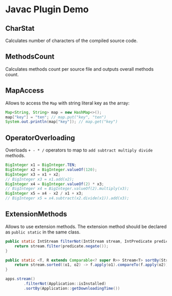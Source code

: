 # Javac Plugin Demo

## CharStat

Calculates number of characters of the compiled source code.

## MethodsCount

Calculates methods count per source file and outputs overall methods count.

## MapAccess

Allows to access the `Map` with string literal key as the array:

```java
Map<String, String> map = new HashMap<>();
map["key"] = "ten"; // map.put("key", "ten")
System.out.println(map["key"]); // map.get("key")
```

## OperatorOverloading

Overloads `+ - * /` operators to map to `add subtract multiply divide` methods.

```java
BigInteger x1 = BigInteger.TEN;
BigInteger x2 = BigInteger.valueOf(120);
BigInteger x3 = x1 + x2;
// BigInteger x3 = x1.add(x2);
BigInteger x4 = BigInteger.valueOf(2) * x3;
// BigInteger x4 = BigInteger.valueOf(2).multiply(x3);
BigInteger x5 = x4 - x2 / x1 + x3;
// BigInteger x5 = x4.subtract(x2.divide(x1)).add(x3);
```

## ExtensionMethods

Allows to use extension methods. The extension method should be declared as `public static` in the same class.

```java
public static IntStream filterNot(IntStream stream, IntPredicate predicate) {
    return stream.filter(predicate.negate());
}

public static <T, R extends Comparable<? super R>> Stream<T> sortBy(Stream<T> stream, Function<? super T, ? extends R> f) {
    return stream.sorted((o1, o2) -> f.apply(o1).compareTo(f.apply(o2)));
}

apps.stream()
        .filterNot(Application::isInstalled)
        .sortBy(Application::getDownloadingTime())
```
